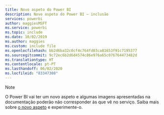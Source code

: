 ```yaml
---
title: Novo aspeto do Power BI
description: Novo aspeto do Power BI – inclusão
services: powerbi
author: maggiesMSFT
ms.service: powerbi
ms.topic: include
ms.date: 10/02/2019
ms.author: maggies
ms.custom: include file
ms.openlocfilehash: bb2d6ba32c0cf4c764fd03ca81653f91c7195377
ms.sourcegitcommit: 9c72ec6b2d6d4574c86e976a65c076764473482d
ms.translationtype: HT
ms.contentlocale: pt-PT
ms.lasthandoff: 06/02/2020
ms.locfileid: "83347308"
---
```

> [!NOTE]
> O Power BI vai ter um novo aspeto e algumas imagens apresentadas na documentação poderão não corresponder às que vê no serviço. Saiba mais sobre [o novo aspeto](../consumer/service-new-look.md) e experimente-o.
